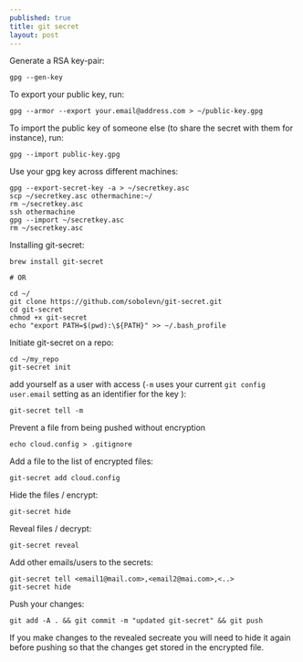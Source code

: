 ```yaml
---
published: true
title: git secret
layout: post
---
```


Generate a RSA key-pair:
```
gpg --gen-key
```

To export your public key, run:
```
gpg --armor --export your.email@address.com > ~/public-key.gpg
```

To import the public key of someone else (to share the secret with them for instance), run:
```
gpg --import public-key.gpg
```

Use your gpg key across different machines:
```
gpg --export-secret-key -a > ~/secretkey.asc
scp ~/secretkey.asc othermachine:~/
rm ~/secretkey.asc
ssh othermachine
gpg --import ~/secretkey.asc
rm ~/secretkey.asc
```

Installing git-secret:
```
brew install git-secret

# OR

cd ~/
git clone https://github.com/sobolevn/git-secret.git
cd git-secret
chmod +x git-secret
echo "export PATH=$(pwd):\${PATH}" >> ~/.bash_profile 
```

Initiate git-secret on a repo:
```
cd ~/my_repo
git-secret init
```

add yourself as a user with access (`-m` uses your current `git config user.email` setting as an identifier for the key ):
```
git-secret tell -m
```

Prevent a file from being pushed without encryption
```
echo cloud.config > .gitignore
```

Add a file to the list of encrypted files:
```
git-secret add cloud.config
```

Hide the files / encrypt:
```
git-secret hide
```

Reveal files / decrypt:
```
git-secret reveal 
```

Add other emails/users to the secrets:
```
git-secret tell <email1@mail.com>,<email2@mai.com>,<..>
git-secret hide
```

Push your changes:
```
git add -A . && git commit -m "updated git-secret" && git push
```

If you make changes to the revealed secreate you will need to hide it again before pushing so that the changes get stored in the encrypted file.